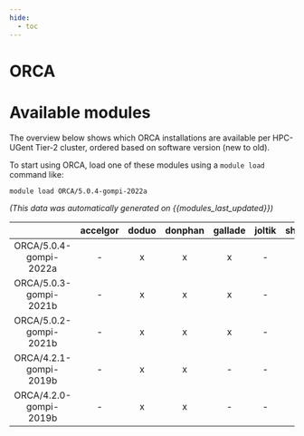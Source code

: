 ```yaml
---
hide:
  - toc
---
```


ORCA
====

# Available modules


The overview below shows which ORCA installations are available per HPC-UGent Tier-2 cluster, ordered based on software version (new to old).

To start using ORCA, load one of these modules using a `module load` command like:

```shell
module load ORCA/5.0.4-gompi-2022a
```

*(This data was automatically generated on {{modules_last_updated}})*  

| |accelgor|doduo|donphan|gallade|joltik|shinx|skitty|
| :---: | :---: | :---: | :---: | :---: | :---: | :---: | :---: |
|ORCA/5.0.4-gompi-2022a|-|x|x|x|-|-|-|
|ORCA/5.0.3-gompi-2021b|-|x|x|x|-|-|-|
|ORCA/5.0.2-gompi-2021b|-|x|x|x|-|-|-|
|ORCA/4.2.1-gompi-2019b|-|x|x|-|-|-|-|
|ORCA/4.2.0-gompi-2019b|-|x|x|-|-|-|-|
